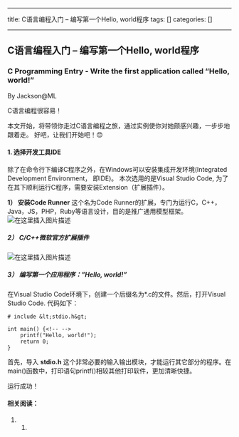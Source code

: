 
--- 
title:  C语言编程入门 – 编写第一个Hello, world程序 
tags: []
categories: [] 

---
## C语言编程入门 – 编写第一个Hello, world程序

### C Programming Entry - Write the first application called “Hello, world!”

By Jackson@ML

>  
 C语言编程很容易！ 


本文开始，将带领你走过C语言编程之旅，通过实例使你对她颇感兴趣，一步步地跟着走。 好吧，让我们开始吧！😊

#### 1. 选择开发工具IDE

除了在命令行下编译C程序之外，在Windows可以安装集成开发环境(Integrated Development Environment， 即IDE)。 本次选用的是Visual Studio Code, 为了在其下顺利运行C程序，需要安装Extension（扩展插件）。

**1） 安装Code Runner** 这个名为Code Runner的扩展，专门为运行C，C++，Java，JS，PHP，Ruby等语言设计，目的是推广通用模型框架。 <img src="https://img-blog.csdnimg.cn/direct/8561f57db0b3454782f56c49c47113b9.png" alt="在这里插入图片描述">

##### 2） C/C++微软官方扩展插件

<img src="https://img-blog.csdnimg.cn/direct/a6f0235e77f34fc1a9558d1f39df0679.png" alt="在这里插入图片描述">

##### 3） 编写第一个应用程序：”Hello, world!”

在Visual Studio Code环境下，创建一个后缀名为*.c的文件。然后，打开Visual Studio Code. 代码如下：

```
# include &lt;stdio.h&gt;

int main() {<!-- -->
    printf("Hello, world!");
    return 0;
}

```

首先，导入 **stdio.h** 这个非常必要的输入输出模块，才能运行其它部分的程序。在main()函数中，打印语句printf()相较其他打印软件，更加清晰快捷。

运行成功！

#### 相关阅读：
1. 1. 